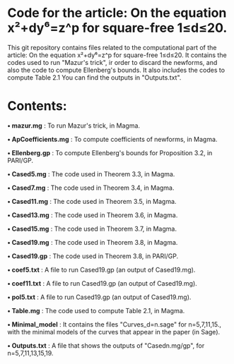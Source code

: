 # Code for the article: On the equation x²+dy⁶=z^p for square-free 1≤d≤20.

This git repository contains files related to the computational part of the article: On the equation x²+dy⁶=z^p for square-free 1≤d≤20. It contains the codes used to run "Mazur's trick", ir order to discard the newforms, and also the code to compute Ellenberg's bounds. It also includes the codes to compute Table 2.1 You can find the outputs in "Outputs.txt".

# Contents:

**• mazur.mg** : To run Mazur's trick, in Magma.

**• ApCoefficients.mg** : To compute coefficients of newforms, in Magma.

**• Ellenberg.gp** : To compute Ellenberg's bounds for Proposition 3.2, in PARI/GP.

**• Cased5.mg** :  The code used in Theorem 3.3, in Magma.

**• Cased7.mg** :  The code used in Theorem 3.4, in Magma.

**• Cased11.mg** :  The code used in Theorem 3.5, in Magma.

**• Cased13.mg** :  The code used in Theorem 3.6, in Magma.

**• Cased15.mg** :  The code used in Theorem 3.7, in Magma.

**• Cased19.mg** :  The code used in Theorem 3.8, in Magma.

**• Cased19.gp** :  The code used in Theorem 3.8, in PARI/GP.

**• coef5.txt** :  A file to run Cased19.gp (an output of Cased19.mg).

**• coef11.txt** :  A file to run Cased19.gp (an output of Cased19.mg).

**• pol5.txt** : A file to run Cased19.gp (an output of Cased19.mg).

**• Table.mg** :  The code used to compute Table 2.1, in Magma.

**• Minimal_model** :  It contains the files "Curves_d=n.sage" for n=5,7,11,15., with the minimal models of the curves that appear in the paper (in Sage).

**• Outputs.txt** :  A file that shows the outputs of "Casedn.mg/gp", for n=5,7,11,13,15,19. 
